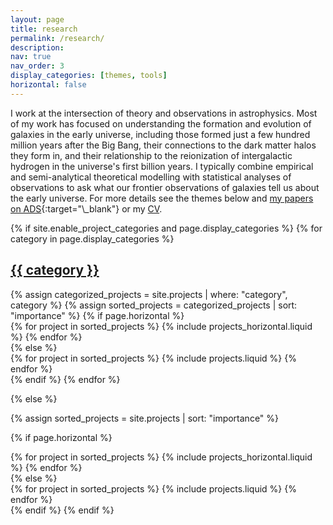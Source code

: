 ```yaml
---
layout: page
title: research
permalink: /research/
description:
nav: true
nav_order: 3
display_categories: [themes, tools]
horizontal: false
---
```


I work at the intersection of theory and observations in astrophysics. Most of my work has focused on understanding the formation and evolution of galaxies in the early universe, including those formed just a few hundred million years after the Big Bang, their connections to the dark matter halos they form in, and their relationship to the reionization of intergalactic hydrogen in the universe's first billion years. I typically combine empirical and semi-analytical theoretical modelling with statistical analyses of observations to ask what our frontier observations of galaxies tell us about the early universe. For more details see the themes below and [my papers on ADS](https://ui.adsabs.harvard.edu/search/filter_author_facet_hier_fq_author=NOT&filter_author_facet_hier_fq_author=*%3A*&filter_author_facet_hier_fq_author=author_facet_hier%3A%221%2FMason%2C%20C%2FMason%2C%20Christopher%20E%22&fq=%7B!type%3Daqp%20v%3D%24fq_database%7D&fq=%7B!type%3Daqp%20v%3D%24fq_bibstem_facet%7D&fq=%7B!type%3Daqp%20v%3D%24fq_author%7D&fq_author=(*%3A*%20NOT%20author_facet_hier%3A%221%2FMason%2C%20C%2FMason%2C%20Christopher%20E%22)&fq_bibstem_facet=(((((*%3A*%20NOT%20bibstem_facet%3A%22E%26PSL%22%20NOT%20bibstem_facet%3A%22LPICo%22%20NOT%20bibstem_facet%3A%22ESASP%22)%20NOT%20bibstem_facet%3A%22cosp%22%20NOT%20bibstem_facet%3A%22LPI%22)%20NOT%20bibstem_facet%3A%22JDSO%22)%20NOT%20bibstem_facet%3A%22NewSp%22)%20NOT%20bibstem_facet%3A%22IJAsB%22%20NOT%20bibstem_facet%3A%22IMAFu%22)&fq_database=((database%3A%22astronomy%22)%20NOT%20database%3A%22earthscience%22)&p_=0&q=author%3A%22mason%2C%20c%22%20year%3A2011-2099&sort=date%20desc%2C%20bibcode%20desc){:target="\_blank"} or my [CV](/assets/pdf/CV-CharlotteMason.pdf).

<!-- pages/projects.md -->
<div class="projects">
{% if site.enable_project_categories and page.display_categories %}
  <!-- Display categorized projects -->
  {% for category in page.display_categories %}
  <a id="{{ category }}" href=".#{{ category }}">
    <h2 class="category">{{ category }}</h2>
  </a>
  {% assign categorized_projects = site.projects | where: "category", category %}
  {% assign sorted_projects = categorized_projects | sort: "importance" %}
  <!-- Generate cards for each project -->
  {% if page.horizontal %}
  <div class="container">
    <div class="row row-cols-1 row-cols-md-2">
    {% for project in sorted_projects %}
      {% include projects_horizontal.liquid %}
    {% endfor %}
    </div>
  </div>
  {% else %}
  <div class="row row-cols-1 row-cols-md-3">
    {% for project in sorted_projects %}
      {% include projects.liquid %}
    {% endfor %}
  </div>
  {% endif %}
  {% endfor %}

{% else %}

<!-- Display projects without categories -->

{% assign sorted_projects = site.projects | sort: "importance" %}

  <!-- Generate cards for each project -->

{% if page.horizontal %}

  <div class="container">
    <div class="row row-cols-1 row-cols-md-2">
    {% for project in sorted_projects %}
      {% include projects_horizontal.liquid %}
    {% endfor %}
    </div>
  </div>
  {% else %}
  <div class="row row-cols-1 row-cols-md-3">
    {% for project in sorted_projects %}
      {% include projects.liquid %}
    {% endfor %}
  </div>
  {% endif %}
{% endif %}
</div>
